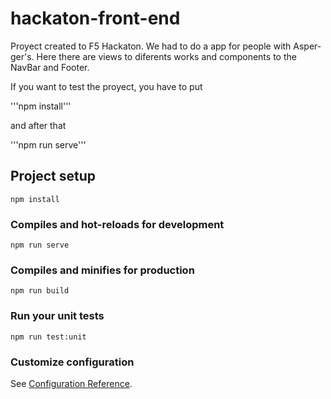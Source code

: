 # hackaton-front-end

Proyect created to F5 Hackaton. We had to do a app for people with Asper-ger's. 
Here there are views to diferents works and components to the NavBar and Footer.

If you want to test the proyect, you have to put

'''npm install''' 

and after that 

'''npm run serve'''

## Project setup
```
npm install
```

### Compiles and hot-reloads for development
```
npm run serve
```

### Compiles and minifies for production
```
npm run build
```

### Run your unit tests
```
npm run test:unit
```

### Customize configuration
See [Configuration Reference](https://cli.vuejs.org/config/).

